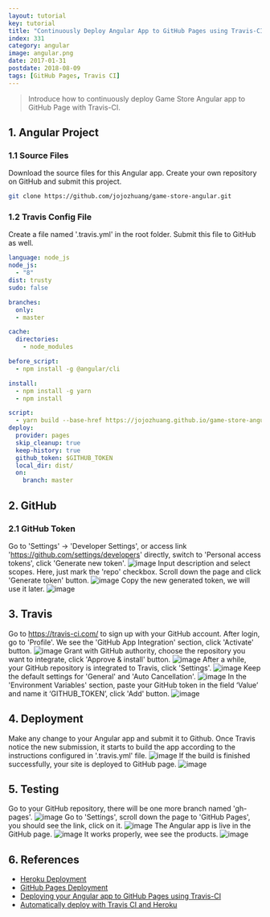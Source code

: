 ```yaml
---
layout: tutorial
key: tutorial
title: "Continuously Deploy Angular App to GitHub Pages using Travis-CI"
index: 331
category: angular
image: angular.png
date: 2017-01-31
postdate: 2018-08-09
tags: [GitHub Pages, Travis CI]
---
```


> Introduce how to continuously deploy Game Store Angular app to GitHub Page with Travis-CI.

## 1. Angular Project
### 1.1 Source Files
Download the source files for this Angular app. Create your own repository on GitHub and submit this project.
```sh
git clone https://github.com/jojozhuang/game-store-angular.git
```
### 1.2 Travis Config File
Create a file named '.travis.yml' in the root folder. Submit this file to GitHub as well.
```yml
language: node_js
node_js:
  - "8"
dist: trusty
sudo: false

branches:
  only:
  - master

cache:
  directories:
    - node_modules

before_script:
  - npm install -g @angular/cli

install:
  - npm install -g yarn
  - npm install

script:
  - yarn build --base-href https://jojozhuang.github.io/game-store-angular/
deploy:
  provider: pages
  skip_cleanup: true
  keep-history: true
  github_token: $GITHUB_TOKEN
  local_dir: dist/
  on:
    branch: master
```

## 2. GitHub
### 2.1 GitHub Token
Go to 'Settings' -> 'Developer Settings', or access link 'https://github.com/settings/developers' directly, switch to 'Personal access tokens', click 'Generate new token'.
![image](/public/tutorials/331/github_developer_settings.png)
Input description and select scopes. Here, just mark the 'repo' checkbox. Scroll down the page and click 'Generate token' button.
![image](/public/tutorials/331/github_token.png)
Copy the new generated token, we will use it later.
![image](/public/tutorials/331/github_copy_token.png)  

## 3. Travis
Go to https://travis-ci.com/ to sign up with your GitHub account. After login, go to 'Profile'. We see the 'GitHub App Integration' section, click 'Activate' button.
![image](/public/tutorials/331/travis_integration.png)
Grant with GitHub authority, choose the repository you want to integrate, click 'Approve & install' button.
![image](/public/tutorials/331/travis_select_repository.png)
After a while, your GitHub repository is integrated to Travis, click 'Settings'.
![image](/public/tutorials/331/travis_integrated.png)
Keep the default settings for 'General' and 'Auto Cancellation'.
![image](/public/tutorials/331/travis_settings.png)
In the 'Environment Variables' section, paste your GitHub token in the field ‘Value’ and name it ‘GITHUB_TOKEN’, click 'Add' button.
![image](/public/tutorials/331/travis_environment_variable.png)

## 4. Deployment
Make any change to your Angular app and submit it to Github. Once Travis notice the new submission, it starts to build the app according to the instructions configured in '.travis.yml' file.
![image](/public/tutorials/331/travis_build.png)
If the build is finished successfully, your site is deployed to GitHub page.
![image](/public/tutorials/331/travis_deploy.png)  

## 5. Testing
Go to your GitHub repository, there will be one more branch named 'gh-pages'.
![image](/public/tutorials/331/github_gh_pages.png)
Go to 'Settings', scroll down the page to 'GitHub Pages', you should see the link, click on it.
![image](/public/tutorials/331/github_page_link.png)
The Angular app is live in the GitHub page.
![image](/public/tutorials/331/gamestore_home.png)
It works properly, wee see the products.
![image](/public/tutorials/331/gamestore_list.png)  

## 6. References
* [Heroku Deployment](https://docs.travis-ci.com/user/deployment/heroku/)
* [GitHub Pages Deployment](https://docs.travis-ci.com/user/deployment/pages/)
* [Deploying your Angular app to GitHub Pages using Travis-CI](https://medium.com/angularmedellin/deploying-your-angular-app-to-github-pages-using-travis-ci-baca2e1c30e7)
* [Automatically deploy with Travis CI and Heroku](https://medium.com/@felipeluizsoares/automatically-deploy-with-travis-ci-and-heroku-ddba1361647f)
